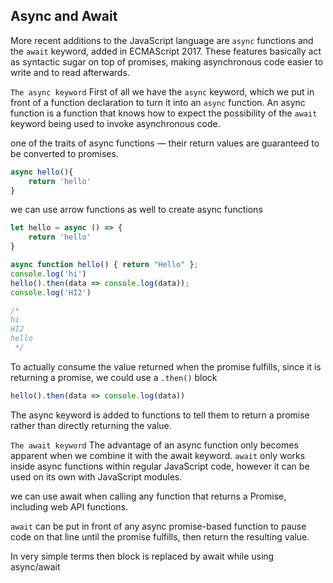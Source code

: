 ## Async and Await 

More recent additions to the JavaScript language are ``async`` functions and the ``await`` keyword, added in ECMAScript 2017. These features basically act as syntactic sugar on top of promises, making asynchronous code easier to write and to read afterwards.

``The async keyword``
First of all we have the ``async`` keyword, which we put in front of a function declaration to turn it into an ``async`` function. An async function is a function that knows how to expect the possibility of the ``await`` keyword being used to invoke asynchronous code.

one of the traits of async functions — their return values are guaranteed to be converted to promises.
```js
async hello(){
    return 'hello'
}
```
we can use arrow functions as well to create async functions
```js
let hello = async () => {
    return 'hello'
}
```
```js
async function hello() { return "Hello" };
console.log('hi')
hello().then(data => console.log(data));
console.log('HI2')

/* 
hi
HI2
hello
 */
```
To actually consume the value returned when the promise fulfills, since it is returning a promise, we could use a ``.then()`` block

```js
hello().then(data => console.log(data))

```

The async keyword is added to functions to tell them to return a promise rather than directly returning the value.

``The await keyword``
The advantage of an async function only becomes apparent when we combine it with the await keyword. ``await`` only works inside async functions within regular JavaScript code, however it can be used on its own with JavaScript modules.

we can use await when calling any function that returns a Promise, including web API functions.

``await`` can be put in front of any async promise-based function to pause code on that line until the promise fulfills, then return the resulting value.

In very simple terms then block is replaced by await while using async/await 
